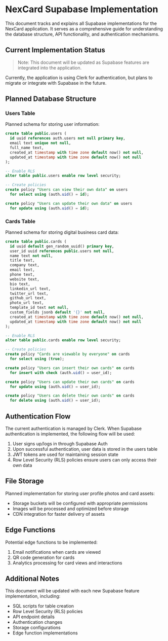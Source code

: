 
# NexCard Supabase Implementation

This document tracks and explains all Supabase implementations for the NexCard application. It serves as a comprehensive guide for understanding the database structure, API functionality, and authentication mechanisms.

## Current Implementation Status

> Note: This document will be updated as Supabase features are integrated into the application.

Currently, the application is using Clerk for authentication, but plans to migrate or integrate with Supabase in the future.

## Planned Database Structure

### Users Table
Planned schema for storing user information:
```sql
create table public.users (
  id uuid references auth.users not null primary key,
  email text unique not null,
  full_name text,
  created_at timestamp with time zone default now() not null,
  updated_at timestamp with time zone default now() not null
);

-- Enable RLS
alter table public.users enable row level security;

-- Create policies
create policy "Users can view their own data" on users
  for select using (auth.uid() = id);

create policy "Users can update their own data" on users
  for update using (auth.uid() = id);
```

### Cards Table
Planned schema for storing digital business card data:
```sql
create table public.cards (
  id uuid default gen_random_uuid() primary key,
  user_id uuid references public.users not null,
  name text not null,
  title text,
  company text,
  email text,
  phone text,
  website text,
  bio text,
  linkedin_url text,
  twitter_url text,
  github_url text,
  photo_url text,
  template_id text not null,
  custom_fields jsonb default '{}' not null,
  created_at timestamp with time zone default now() not null,
  updated_at timestamp with time zone default now() not null
);

-- Enable RLS
alter table public.cards enable row level security;

-- Create policies
create policy "Cards are viewable by everyone" on cards
  for select using (true);

create policy "Users can insert their own cards" on cards
  for insert with check (auth.uid() = user_id);

create policy "Users can update their own cards" on cards
  for update using (auth.uid() = user_id);

create policy "Users can delete their own cards" on cards
  for delete using (auth.uid() = user_id);
```

## Authentication Flow

The current authentication is managed by Clerk. When Supabase authentication is implemented, the following flow will be used:

1. User signs up/logs in through Supabase Auth
2. Upon successful authentication, user data is stored in the users table
3. JWT tokens are used for maintaining session state
4. Row Level Security (RLS) policies ensure users can only access their own data

## File Storage

Planned implementation for storing user profile photos and card assets:
- Storage buckets will be configured with appropriate permissions
- Images will be processed and optimized before storage
- CDN integration for faster delivery of assets

## Edge Functions

Potential edge functions to be implemented:
1. Email notifications when cards are viewed
2. QR code generation for cards
3. Analytics processing for card views and interactions

## Additional Notes

This document will be updated with each new Supabase feature implementation, including:
- SQL scripts for table creation
- Row Level Security (RLS) policies
- API endpoint details
- Authentication changes
- Storage configurations
- Edge function implementations

